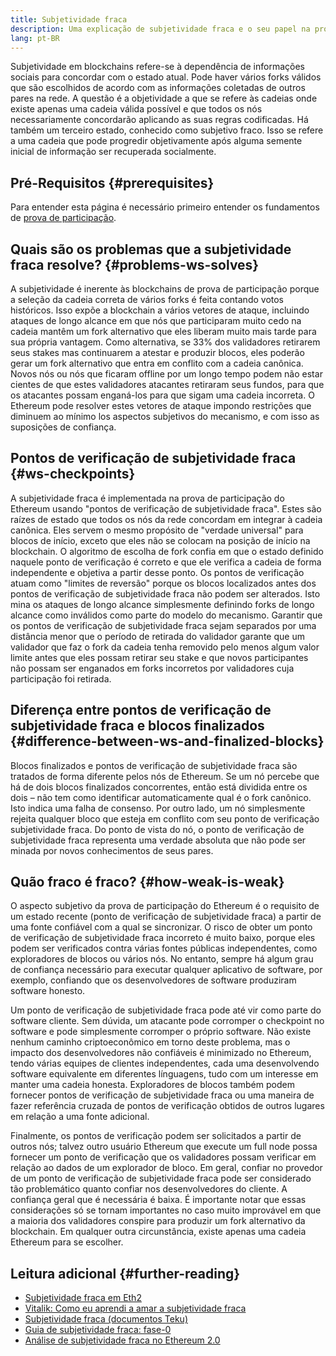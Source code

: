 ```yaml
---
title: Subjetividade fraca
description: Uma explicação de subjetividade fraca e o seu papel na prova de participação do Ethereum.
lang: pt-BR
---
```


Subjetividade em blockchains refere-se à dependência de informações sociais para concordar com o estado atual. Pode haver vários forks válidos que são escolhidos de acordo com as informações coletadas de outros pares na rede. A questão é a objetividade a que se refere às cadeias onde existe apenas uma cadeia válida possível e que todos os nós necessariamente concordarão aplicando as suas regras codificadas. Há também um terceiro estado, conhecido como subjetivo fraco. Isso se refere a uma cadeia que pode progredir objetivamente após alguma semente inicial de informação ser recuperada socialmente.

## Pré-Requisitos {#prerequisites}

Para entender esta página é necessário primeiro entender os fundamentos de [prova de participação](/developers/docs/consensus-mechanisms/pos/).

## Quais são os problemas que a subjetividade fraca resolve? {#problems-ws-solves}

A subjetividade é inerente às blockchains de prova de participação porque a seleção da cadeia correta de vários forks é feita contando votos históricos. Isso expõe a blockchain a vários vetores de ataque, incluindo ataques de longo alcance em que nós que participaram muito cedo na cadeia mantêm um fork alternativo que eles liberam muito mais tarde para sua própria vantagem. Como alternativa, se 33% dos validadores retirarem seus stakes mas continuarem a atestar e produzir blocos, eles poderão gerar um fork alternativo que entra em conflito com a cadeia canônica. Novos nós ou nós que ficaram offline por um longo tempo podem não estar cientes de que estes validadores atacantes retiraram seus fundos, para que os atacantes possam enganá-los para que sigam uma cadeia incorreta. O Ethereum pode resolver estes vetores de ataque impondo restrições que diminuem ao mínimo los aspectos subjetivos do mecanismo, e com isso as suposições de confiança.

## Pontos de verificação de subjetividade fraca {#ws-checkpoints}

A subjetividade fraca é implementada na prova de participação do Ethereum usando "pontos de verificação de subjetividade fraca". Estes são raízes de estado que todos os nós da rede concordam em integrar à cadeia canônica. Eles servem o mesmo propósito de "verdade universal" para blocos de início, exceto que eles não se colocam na posição de início na blockchain. O algoritmo de escolha de fork confia em que o estado definido naquele ponto de verificação é correto e que ele verifica a cadeia de forma independente e objetiva a partir desse ponto. Os pontos de verificação atuam como "limites de reversão" porque os blocos localizados antes dos pontos de verificação de subjetividade fraca não podem ser alterados. Isto mina os ataques de longo alcance simplesmente definindo forks de longo alcance como inválidos como parte do modelo do mecanismo. Garantir que os pontos de verificação de subjetividade fraca sejam separados por uma distância menor que o período de retirada do validador garante que um validador que faz o fork da cadeia tenha removido pelo menos algum valor limite antes que eles possam retirar seu stake e que novos participantes não possam ser enganados em forks incorretos por validadores cuja participação foi retirada.

## Diferença entre pontos de verificação de subjetividade fraca e blocos finalizados {#difference-between-ws-and-finalized-blocks}

Blocos finalizados e pontos de verificação de subjetividade fraca são tratados de forma diferente pelos nós de Ethereum. Se um nó percebe que há de dois blocos finalizados concorrentes, então está dividida entre os dois – não tem como identificar automaticamente qual é o fork canônico. Isto indica uma falha de consenso. Por outro lado, um nó simplesmente rejeita qualquer bloco que esteja em conflito com seu ponto de verificação subjetividade fraca. Do ponto de vista do nó, o ponto de verificação de subjetividade fraca representa uma verdade absoluta que não pode ser minada por novos conhecimentos de seus pares.

## Quão fraco é fraco? {#how-weak-is-weak}

O aspecto subjetivo da prova de participação do Ethereum é o requisito de um estado recente (ponto de verificação de subjetividade fraca) a partir de uma fonte confiável com a qual se sincronizar. O risco de obter um ponto de verificação de subjetividade fraca incorreto é muito baixo, porque eles podem ser verificados contra várias fontes públicas independentes, como exploradores de blocos ou vários nós. No entanto, sempre há algum grau de confiança necessário para executar qualquer aplicativo de software, por exemplo, confiando que os desenvolvedores de software produziram software honesto.

Um ponto de verificação de subjetividade fraca pode até vir como parte do software cliente. Sem dúvida, um atacante pode corromper o checkpoint no software e pode simplesmente corromper o próprio software. Não existe nenhum caminho criptoeconômico em torno deste problema, mas o impacto dos desenvolvedores não confiáveis é minimizado no Ethereum, tendo várias equipes de clientes independentes, cada uma desenvolvendo software equivalente em diferentes línguagens, tudo com um interesse em manter uma cadeia honesta. Exploradores de blocos também podem fornecer pontos de verificação de subjetividade fraca ou uma maneira de fazer referência cruzada de pontos de verificação obtidos de outros lugares em relação a uma fonte adicional.

Finalmente, os pontos de verificação podem ser solicitados a partir de outros nós; talvez outro usuário Ethereum que execute um full node possa fornecer um ponto de verificação que os validadores possam verificar em relação ao dados de um explorador de bloco. Em geral, confiar no provedor de um ponto de verificação de subjetividade fraca pode ser considerado tão problemático quanto confiar nos desenvolvedores do cliente. A confiança geral que é necessária é baixa. É importante notar que essas considerações só se tornam importantes no caso muito improvável em que a maioria dos validadores conspire para produzir um fork alternativo da blockchain. Em qualquer outra circunstância, existe apenas uma cadeia Ethereum para se escolher.

## Leitura adicional {#further-reading}

- [Subjetividade fraca em Eth2](https://notes.ethereum.org/@adiasg/weak-subjectvity-eth2)
- [Vitalik: Como eu aprendi a amar a subjetividade fraca](https://blog.ethereum.org/2014/11/25/proof-stake-learned-love-weak-subjectivity/)
- [Subjetividade fraca (documentos Teku)](https://docs.teku.consensys.net/en/latest/Concepts/Weak-Subjectivity/)
- [Guia de subjetividade fraca: fase-0](https://github.com/ethereum/consensus-specs/blob/dev/specs/phase0/weak-subjectivity.md)
- [Análise de subjetividade fraca no Ethereum 2.0](https://github.com/runtimeverification/beacon-chain-verification/blob/master/weak-subjectivity/weak-subjectivity-analysis.pdf)
